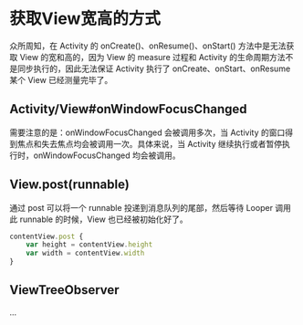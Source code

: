 # 获取View宽高的方式

众所周知，在 Activity 的 onCreate()、onResume()、onStart() 方法中是无法获取 View 的宽和高的，因为 View 的 measure 过程和 Activity 的生命周期方法不是同步执行的，因此无法保证 Activity 执行了 onCreate、onStart、onResume 某个 View 已经测量完毕了。

## Activity/View#onWindowFocusChanged

需要注意的是：onWindowFocusChanged 会被调用多次，当 Activity 的窗口得到焦点和失去焦点均会被调用一次。具体来说，当 Activity 继续执行或者暂停执行时，onWindowFocusChanged 均会被调用。

## View.post(runnable)

通过 post 可以将一个 runnable 投递到消息队列的尾部，然后等待 Looper 调用此 runnable 的时候，View 也已经被初始化好了。

```JavaScript
contentView.post {
    var height = contentView.height
    var width = contentView.width
}
```

## ViewTreeObserver

...
